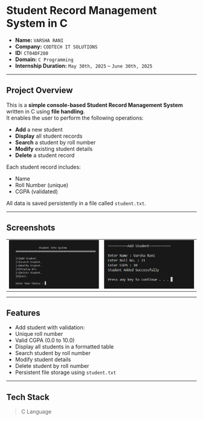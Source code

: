 #  Student Record Management System in C

- **Name:** `VARSHA RANI`  
- **Company:** `CODTECH IT SOLUTIONS`  
- **ID:** `CT04DF280`  
- **Domain:** `C Programming`  
- **Internship Duration:**  `May 30th, 2025` – `June 30th, 2025`

---

##  Project Overview

This is a **simple console-based Student Record Management System** written in C using **file handling**.  
It enables the user to perform the following operations:

- **Add** a new student  
- **Display** all student records  
- **Search** a student by roll number  
- **Modify** existing student details  
- **Delete** a student record  

Each student record includes:
-  Name
-  Roll Number (unique)
-  CGPA (validated)

All data is saved persistently in a file called `student.txt`.

---


## Screenshots

<div align="center">
  <table>
    <tr>
      <td><img src="assets/screenshot2.png" alt="Screenshot 1" width="500"/></td>
      <td><img src="assets/screenshot1.png" alt="Screenshot 2" width="500"/></td>
    </tr>
  </table>
</div>



---

##  Features

- Add student with validation:
- Unique roll number
- Valid CGPA (0.0 to 10.0)
- Display all students in a formatted table
- Search student by roll number
- Modify student details
- Delete student by roll number
- Persistent file storage using `student.txt`

---

##  Tech Stack
>  C Language
